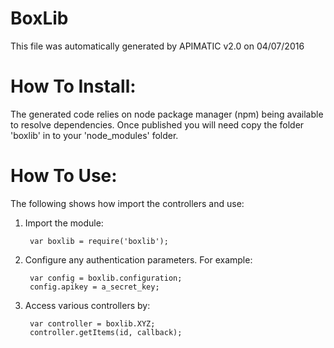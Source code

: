 BoxLib
=================
This file was automatically generated by APIMATIC v2.0 on 04/07/2016


How To Install: 
=============
The generated code relies on node package manager (npm) being available to resolve dependencies.
Once published you will need copy the folder 'boxlib' in to your 'node_modules' folder.

  
How To Use:
===========
The following shows how import the controllers and use:

1) Import the module:

        var boxlib = require('boxlib');
2) Configure any authentication parameters. For example:

        var config = boxlib.configuration;
        config.apikey = a_secret_key;

3) Access various controllers by:

        var controller = boxlib.XYZ;
        controller.getItems(id, callback);
    

